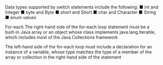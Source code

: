 Data types supported by switch statements include the following: 
■ int and Integer 
■ byte and Byte 
■ short and Short 
■ char and Character 
■ String 
■ enum values

For-each 
 The right-hand side of the for-each loop statement must be a built-in Java array 
 or an object whose class implements java.lang.Iterable, 
 which includes most of the Java Collections framework

 The left-hand side of the for-each loop must include a declaration for an instance 
 of a variable, whose type matches the type of a member of the array 
 or collection in the right-hand side of the statement
 